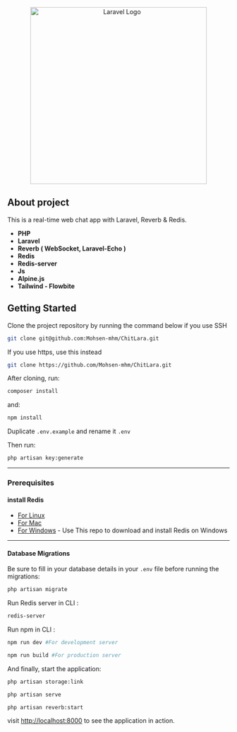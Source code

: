 <p align="center"><a href="https://mohsen.sbs" target="_blank"><img src="https://mohsen.sbs/storage/uploads/q3nLFnp0O1f7CPwFVh62Fgmlnlmvkmz6B11hDykv.png" width="400" alt="Laravel Logo"></a></p>

## About project

This is a real-time web chat app with Laravel, Reverb & Redis.

- **PHP**
- **Laravel**
- **Reverb ( WebSocket, Laravel-Echo )**
- **Redis**
- **Redis-server**
- **Js**
- **Alpine.js**
- **Tailwind - Flowbite**

## Getting Started

Clone the project repository by running the command below if you use SSH

```bash
git clone git@github.com:Mohsen-mhm/ChitLara.git
```

If you use https, use this instead

```bash
git clone https://github.com/Mohsen-mhm/ChitLara.git
```

After cloning, run:

```bash
composer install
```

and:

```bash
npm install
```

Duplicate `.env.example` and rename it `.env`

Then run:

```bash
php artisan key:generate
```

-------------------------

### Prerequisites

#### install Redis

- [For Linux](https://redis.io/docs/getting-started/installation/install-redis-on-linux/)
- [For Mac](https://redis.io/docs/getting-started/installation/install-redis-on-mac-os/)
- [For Windows](https://github.com/tporadowski/redis/releases) - Use This repo to download and install Redis on Windows

-------------------------

#### Database Migrations

Be sure to fill in your database details in your `.env` file before running the migrations:

```bash
php artisan migrate
```

Run Redis server in CLI :

```bash
redis-server
```

Run npm in CLI :

```bash
npm run dev #For development server
```
```bash
npm run build #For production server
```

And finally, start the application:

```bash
php artisan storage:link
```
```bash
php artisan serve
```
```bash
php artisan reverb:start
```

visit [http://localhost:8000](http://localhost:8000) to see the application in action.
